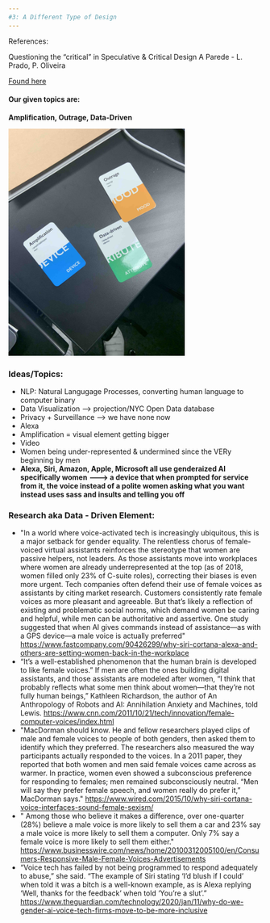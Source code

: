 ```yaml
---
#3: A Different Type of Design 
---
```

References:

Questioning the “critical” in Speculative & Critical Design
A Parede - L. Prado, P. Oliveira

[Found here](https://medium.com/a-parede/questioning-the-critical-in-speculative-critical-design-5a355cac2ca4)

#### Our given topics are:
**Amplification, Outrage, Data-Driven**

<img src = "/img/parameters.jpg" width = "350" height = "450" >

### Ideas/Topics:
- NLP: Natural Langugage Processes, converting human language to computer binary
- Data Visualization --> projection/NYC Open Data database 
- Privacy + Surveillance --> we have none now
- Alexa
- Amplification = visual element getting bigger
- Video
- Women being under-represented & undermined since the VERy beginning by men
- **Alexa, Siri, Amazon, Apple, Microsoft all use genderaized AI specifically women** 
**---> a device that when prompted for service from it, the voice instead of a polite women asking what you want instead uses sass and insults and telling you off** 

### Research aka Data - Driven Element:
- "In a world where voice-activated tech is increasingly ubiquitous, this is a major setback for gender equality. The relentless chorus of female-voiced virtual assistants reinforces the stereotype that women are passive helpers, not leaders. As those assistants move into workplaces where women are already underrepresented at the top (as of 2018, women filled only 23% of C-suite roles), correcting their biases is even more urgent.
Tech companies often defend their use of female voices as assistants by citing market research. Customers consistently rate female voices as more pleasant and agreeable. But that’s likely a reflection of existing and problematic social norms, which demand women be caring and helpful, while men can be authoritative and assertive. One study suggested that when AI gives commands instead of assistance—as with a GPS device—a male voice is actually preferred"
https://www.fastcompany.com/90426299/why-siri-cortana-alexa-and-others-are-setting-women-back-in-the-workplace
- “It’s a well-established phenomenon that the human brain is developed to like female voices.”
If men are often the ones building digital assistants, and those assistants are modeled after women, “I think that probably reflects what some men think about women—that they’re not fully human beings,” Kathleen Richardson, the author of An Anthropology of Robots and AI: Annihilation Anxiety and Machines, told Lewis.
https://www.cnn.com/2011/10/21/tech/innovation/female-computer-voices/index.html
- "MacDorman should know. He and fellow researchers played clips of male and female voices to people of both genders, then asked them to identify which they preferred. The researchers also measured the way participants actually responded to the voices. In a 2011 paper, they reported that both women and men said female voices came across as warmer. In practice, women even showed a subconscious preference for responding to females; men remained subconsciously neutral. “Men will say they prefer female speech, and women really do prefer it,” MacDorman says."
https://www.wired.com/2015/10/why-siri-cortana-voice-interfaces-sound-female-sexism/
- " Among those who believe it makes a difference, over one-quarter (28%) believe a male voice is more likely to sell them a car and 23% say a male voice is more likely to sell them a computer. Only 7% say a female voice is more likely to sell them either."
https://www.businesswire.com/news/home/20100312005100/en/Consumers-Responsive-Male-Female-Voices-Advertisements
- “Voice tech has failed by not being programmed to respond adequately to abuse,” she said. “The example of Siri stating ‘I’d blush if I could’ when told it was a bitch is a well-known example, as is Alexa replying ‘Well, thanks for the feedback’ when told ‘You’re a slut’.”
https://www.theguardian.com/technology/2020/jan/11/why-do-we-gender-ai-voice-tech-firms-move-to-be-more-inclusive
